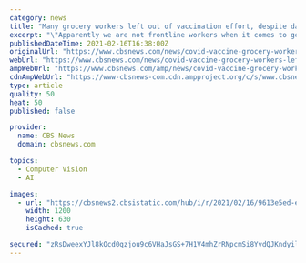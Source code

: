 ```yaml
---
category: news
title: "Many grocery workers left out of vaccination effort, despite daily risk they face at job"
excerpt: "\"Apparently we are not frontline workers when it comes to getting the vaccine,\" said employee at Kroger in Houston."
publishedDateTime: 2021-02-16T16:38:00Z
originalUrl: "https://www.cbsnews.com/news/covid-vaccine-grocery-workers-left-out/"
webUrl: "https://www.cbsnews.com/news/covid-vaccine-grocery-workers-left-out/"
ampWebUrl: "https://www.cbsnews.com/amp/news/covid-vaccine-grocery-workers-left-out/"
cdnAmpWebUrl: "https://www-cbsnews-com.cdn.ampproject.org/c/s/www.cbsnews.com/amp/news/covid-vaccine-grocery-workers-left-out/"
type: article
quality: 50
heat: 50
published: false

provider:
  name: CBS News
  domain: cbsnews.com

topics:
  - Computer Vision
  - AI

images:
  - url: "https://cbsnews2.cbsistatic.com/hub/i/r/2021/02/16/9613e5ed-e6cc-4a63-9fac-2350857fa8b9/thumbnail/1200x630/b76c643f8fbdfd82355d7521a4d630d4/gettyimages-1229771358.jpg"
    width: 1200
    height: 630
    isCached: true

secured: "zRsDweexYJl8kOcd0qzjou9c6VHaJsGS+7H1V4mhZrRNpcmSi8YvdQJKndyil65Y4aYdUpniICnAqnrKHI0EbK55+FYxZK9SXXvHDZXySugCurJQN6eqdKnJsa3LTj8kHhHHLwRtHs5JUHJhPoQXagHvo0SQTWmTMlWkN/+NKNh16bd3xohD0eZ9fFa9SAITj9IJ4lhdMhOdaN6jAZPQ+RR7Cv98OUs4MpwnnZCE4kZxextrC/CFslE5FcbmqaV+ycJ7LySvYM4vqBpsJWjP+GAEaTQlnz02Qx+qovcimA2BXOwkAW8rrO+ieqx+G5Z9QaVKb8gdgZX7febqSeSpxQmgZO17Me2grGt4b5Tjjxw=;c7lSbbwfOBBd9Q7GKqgqZQ=="
---
```


